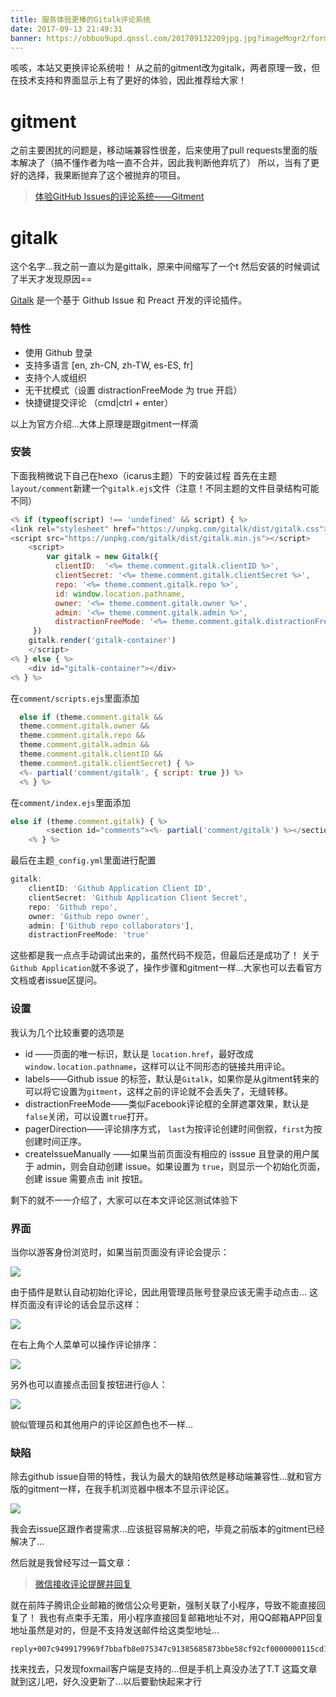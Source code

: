 ```yaml
---
title: 服务体验更棒的Gitalk评论系统
date: 2017-09-13 21:49:31
banner: https://obbuo9upd.qnssl.com/201709132209jpg.jpg?imageMogr2/format/webp
---
```

咳咳，本站又更换评论系统啦！
从之前的gitment改为gitalk，两者原理一致，但在技术支持和界面显示上有了更好的体验，因此推荐给大家！
<!--more-->

# gitment

之前主要困扰的问题是，移动端兼容性很差，后来使用了pull requests里面的版本解决了（搞不懂作者为啥一直不合并，因此我判断他弃坑了）
所以，当有了更好的选择，我果断抛弃了这个被抛弃的项目。

> [体验GitHub Issues的评论系统——Gitment](https://www.tiexo.cn/gitment/)

# gitalk

这个名字...我之前一直以为是gittalk，原来中间缩写了一个t
然后安装的时候调试了半天才发现原因==

[Gitalk](https://github.com/gitalk/gitalk) 是一个基于 Github Issue 和 Preact 开发的评论插件。

### 特性
- 使用 Github 登录
- 支持多语言 [en, zh-CN, zh-TW, es-ES, fr]
- 支持个人或组织
- 无干扰模式（设置 distractionFreeMode 为 true 开启）
- 快捷键提交评论 （cmd|ctrl + enter）

以上为官方介绍...大体上原理是跟gitment一样滴

### 安装

下面我稍微说下自己在hexo（icarus主题）下的安装过程
首先在主题`layout/comment`新建一个`gitalk.ejs`文件（注意！不同主题的文件目录结构可能不同）

```javascript
<% if (typeof(script) !== 'undefined' && script) { %>
<link rel="stylesheet" href="https://unpkg.com/gitalk/dist/gitalk.css">
<script src="https://unpkg.com/gitalk/dist/gitalk.min.js"></script>
	<script>
		var gitalk = new Gitalk({
          clientID:  '<%= theme.comment.gitalk.clientID %>',
          clientSecret: '<%= theme.comment.gitalk.clientSecret %>',
          repo: '<%= theme.comment.gitalk.repo %>',
		  id: window.location.pathname,
          owner: '<%= theme.comment.gitalk.owner %>',
          admin: '<%= theme.comment.gitalk.admin %>',
		  distractionFreeMode: '<%= theme.comment.gitalk.distractionFreeMode %>',
     })
    gitalk.render('gitalk-container')
	</script>
<% } else { %>
    <div id="gitalk-container"></div>
<% } %>
```
在`comment/scripts.ejs`里面添加

  

```javascript
  else if (theme.comment.gitalk &&
  theme.comment.gitalk.owner &&
  theme.comment.gitalk.repo &&
  theme.comment.gitalk.admin &&
  theme.comment.gitalk.clientID &&
  theme.comment.gitalk.clientSecret) { %>
  <%- partial('comment/gitalk', { script: true }) %>
  <% } %>
```

在`comment/index.ejs`里面添加

```javascript
else if (theme.comment.gitalk) { %>
        <section id="comments"><%- partial('comment/gitalk') %></section>
    <% } %>
```

最后在主题`_config.yml`里面进行配置

```javascript
gitalk: 
    clientID: 'Github Application Client ID',
    clientSecret: 'Github Application Client Secret',
    repo: 'Github repo',
    owner: 'Github repo owner',
    admin: ['Github repo collaborators'],
    distractionFreeMode: 'true'
```
这些都是我一点点手动调试出来的，虽然代码不规范，但最后还是成功了！
关于`Github Application`就不多说了，操作步骤和gitment一样...大家也可以去看官方文档或者issue区提问。

### 设置

我认为几个比较重要的选项是
- id ——页面的唯一标识，默认是 `location.href`，最好改成`window.location.pathname`，这样可以让不同形态的链接共用评论。
- labels——Github issue 的标签，默认是`Gitalk`，如果你是从gitment转来的可以将它设置为`gitment`，这样之前的评论就不会丢失了，无缝转移。
- distractionFreeMode——类似Facebook评论框的全屏遮罩效果，默认是`false`关闭，可以设置`true`打开。
- pagerDirection——评论排序方式， `last`为按评论创建时间倒叙，`first`为按创建时间正序。
- createIssueManually ——如果当前页面没有相应的 isssue 且登录的用户属于 admin，则会自动创建 issue。如果设置为 `true`，则显示一个初始化页面，创建 issue 需要点击 init 按钮。

剩下的就不一一介绍了，大家可以在本文评论区测试体验下

### 界面

当你以游客身份浏览时，如果当前页面没有评论会提示：

![](https://obbuo9upd.qnssl.com/20170913195137.png?imageMogr2/format/webp)

由于插件是默认自动初始化评论，因此用管理员账号登录应该无需手动点击...
这样页面没有评论的话会显示这样：

![](https://obbuo9upd.qnssl.com/20170913212839.png?imageMogr2/format/webp)

在右上角个人菜单可以操作评论排序：

![](https://obbuo9upd.qnssl.com/20170913212950.png?imageMogr2/format/webp)

另外也可以直接点击回复按钮进行@人：

![](https://obbuo9upd.qnssl.com/20170913213150.png?imageMogr2/format/webp)

貌似管理员和其他用户的评论区颜色也不一样...

### 缺陷

除去github issue自带的特性，我认为最大的缺陷依然是移动端兼容性...就和官方版的gitment一样，在我手机浏览器中根本不显示评论区。

![](https://obbuo9upd.qnssl.com/20170913213951.jpg?imageMogr2/format/webp)

我会去issue区跟作者提需求...应该挺容易解决的吧，毕竟之前版本的gitment已经解决了...

然后就是我曾经写过一篇文章：

> [微信接收评论提醒并回复](https://www.tiexo.cn/github-reply/)

就在前阵子腾讯企业邮箱的微信公众号更新，强制关联了小程序，导致不能直接回复了！
我也有点束手无策，用小程序直接回复邮箱地址不对，用QQ邮箱APP回复地址虽然是对的，但是不支持发送邮件给这类型地址...

```
reply+007c9499179969f7bbafb8e075347c91385685873bbe58cf92cf0000000115cd139e92a169ce0eb3e15b@reply.github.com
```

找来找去，只发现foxmail客户端是支持的...但是手机上真没办法了T.T
这篇文章就到这儿吧，好久没更新了...以后要勤快起来才行
